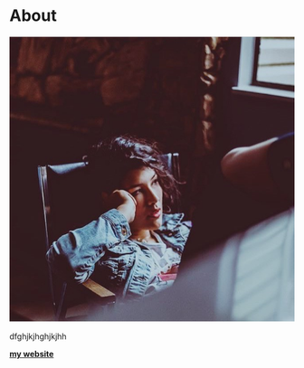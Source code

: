 # About

![](../images/me.jpg)

dfghjkjhghjkjhh  



**[my website](https://community.emergentfutures.io/courses/5566525/content)**
